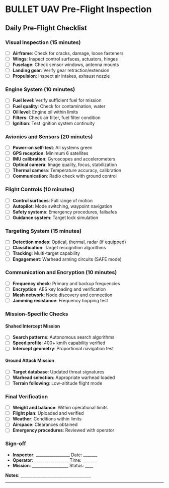 # BULLET UAV Pre-Flight Inspection

## Daily Pre-Flight Checklist

### Visual Inspection (15 minutes)
- [ ] **Airframe**: Check for cracks, damage, loose fasteners
- [ ] **Wings**: Inspect control surfaces, actuators, hinges
- [ ] **Fuselage**: Check sensor windows, antenna mounts
- [ ] **Landing gear**: Verify gear retraction/extension
- [ ] **Propulsion**: Inspect air intakes, exhaust nozzle

### Engine System (10 minutes)
- [ ] **Fuel level**: Verify sufficient fuel for mission
- [ ] **Fuel quality**: Check for contamination, water
- [ ] **Oil level**: Engine oil within limits
- [ ] **Filters**: Check air filter, fuel filter condition
- [ ] **Ignition**: Test ignition system continuity

### Avionics and Sensors (20 minutes)
- [ ] **Power-on self-test**: All systems green
- [ ] **GPS reception**: Minimum 6 satellites
- [ ] **IMU calibration**: Gyroscopes and accelerometers
- [ ] **Optical camera**: Image quality, focus, stabilization
- [ ] **Thermal camera**: Temperature accuracy, calibration
- [ ] **Communication**: Radio check with ground control

### Flight Controls (10 minutes)
- [ ] **Control surfaces**: Full range of motion
- [ ] **Autopilot**: Mode switching, waypoint navigation
- [ ] **Safety systems**: Emergency procedures, failsafes
- [ ] **Guidance system**: Target lock simulation

### Targeting System (15 minutes)
- [ ] **Detection modes**: Optical, thermal, radar (if equipped)
- [ ] **Classification**: Target recognition algorithms
- [ ] **Tracking**: Multi-target capability
- [ ] **Engagement**: Warhead arming circuits (SAFE mode)

### Communication and Encryption (10 minutes)
- [ ] **Frequency check**: Primary and backup frequencies
- [ ] **Encryption**: AES key loading and verification
- [ ] **Mesh network**: Node discovery and connection
- [ ] **Jamming resistance**: Frequency hopping test

### Mission-Specific Checks
#### Shahed Intercept Mission
- [ ] **Search patterns**: Autonomous search algorithms
- [ ] **Speed profile**: 400+ km/h capability verified
- [ ] **Intercept geometry**: Proportional navigation test

#### Ground Attack Mission  
- [ ] **Target database**: Updated threat signatures
- [ ] **Warhead selection**: Appropriate warhead loaded
- [ ] **Terrain following**: Low-altitude flight mode

### Final Verification
- [ ] **Weight and balance**: Within operational limits
- [ ] **Flight plan**: Uploaded and verified
- [ ] **Weather**: Conditions within limits
- [ ] **Airspace**: Clearances obtained
- [ ] **Emergency procedures**: Reviewed with operator

### Sign-off
- **Inspector**: _________________ Date: _______
- **Operator**: _________________ Time: _______
- **Mission**: __________________ Status: ____

**Notes**: ___________________________________
___________________________________________
